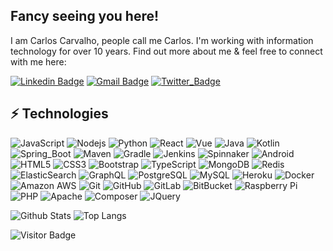 ## Fancy seeing you here!

I am Carlos Carvalho, people call me Carlos. I'm working with information technology for over 10 years. Find out more about me & feel free to connect with me here:

[![Linkedin Badge](https://img.shields.io/twitter/url?color=blue&label=ccarvalhocom&logo=Linkedin&logoColor=white&style=flat-square&url=https%3A%2F%2Fwww.linkedin.com%2Fin%2Fccarvalhocom%2F)](https://www.linkedin.com/in/ccarvalhocom/)
[![Gmail Badge](https://img.shields.io/badge/-jcarloss.carvalho@gmail.com-c14438?style=flat-square&logo=Gmail&logoColor=white&link=mailto:jcarloss.carvalho@gmail.com)](mailto:jcarloss.carvalho@gmail.com)
[![Twitter_Badge](https://img.shields.io/twitter/url?label=ccarvalhocom&style=social&url=https%3A%2F%2Ftwitter.com%2Fccarvalhocom)](https://twitter.com/ccarvalhocom)

## ⚡ Technologies

![JavaScript](https://img.shields.io/badge/-JavaScript-black?style=flat-square&logo=javascript)
![Nodejs](https://img.shields.io/badge/-Nodejs-black?style=flat-square&logo=Node.js)
![Python](https://img.shields.io/badge/-Python-black?style=flat-square&logo=Python)
![React](https://img.shields.io/badge/-React-black?style=flat-square&logo=react)
![Vue](https://img.shields.io/badge/-Vue-black?style=flat-square&logo=vuejs)
![Java](https://img.shields.io/badge/-java-red?style=flat-square&logo=java)
![Kotlin](https://img.shields.io/badge/-kotlin-blue?style=flat-square&logo=kotlin)
![Spring_Boot](https://img.shields.io/badge/-SpringBoot-green?style=flat-square&logo=spring)
![Maven](https://img.shields.io/badge/-maven-blue?style=flat-square&logo=maven)
![Gradle](https://img.shields.io/badge/-gradle-red?style=flat-square&logo=gradle)
![Jenkins](https://img.shields.io/badge/-jenkins-black?style=flat-square&logo=jenkins&logoColor=white)
![Spinnaker](https://img.shields.io/badge/-spinnaker-white?style=flat-square&logo=spinnaker&logoColor=blue)
![Android](https://img.shields.io/badge/-Android-black?style=flat-square&logo=android)
![HTML5](https://img.shields.io/badge/-HTML5-E34F26?style=flat-square&logo=html5&logoColor=white)
![CSS3](https://img.shields.io/badge/-CSS3-1572B6?style=flat-square&logo=css3)
![Bootstrap](https://img.shields.io/badge/-Bootstrap-563D7C?style=flat-square&logo=bootstrap)
![TypeScript](https://img.shields.io/badge/-TypeScript-007ACC?style=flat-square&logo=typescript&logoColor=black)
![MongoDB](https://img.shields.io/badge/-MongoDB-black?style=flat-square&logo=mongodb)
![Redis](https://img.shields.io/badge/-Redis-black?style=flat-square&logo=Redis)
![ElasticSearch](https://img.shields.io/badge/-ElasticSearch-005571?style=flat-square&logo=elasticsearch)
![GraphQL](https://img.shields.io/badge/-GraphQL-E10098?style=flat-square&logo=graphql)
![PostgreSQL](https://img.shields.io/badge/-PostgreSQL-336791?style=flat-square&logo=postgresql)
![MySQL](https://img.shields.io/badge/-MySQL-black?style=flat-square&logo=mysql)
![Heroku](https://img.shields.io/badge/-Heroku-430098?style=flat-square&logo=heroku)
![Docker](https://img.shields.io/badge/-Docker-black?style=flat-square&logo=docker)
![Amazon AWS](https://img.shields.io/badge/Amazon%20AWS-232F3E?style=flat-square&logo=amazon-aws)
![Git](https://img.shields.io/badge/-Git-black?style=flat-square&logo=git)
![GitHub](https://img.shields.io/badge/-GitHub-181717?style=flat-square&logo=github)
![GitLab](https://img.shields.io/badge/-GitLab-FCA121?style=flat-square&logo=gitlab)
![BitBucket](https://img.shields.io/badge/-BitBucket-darkblue?style=flat-square&logo=bitbucket)
![Raspberry Pi](https://img.shields.io/badge/-Raspberry%20Pi-C51A4A?style=flat-square&logo=Raspberry-Pi)
![PHP](https://img.shields.io/badge/-PHP-black?style=flat-square&logo=PHP&logoColor=blue)
![Apache](https://img.shields.io/badge/-apache-red?style=flat-square&logo=apache)
![Composer](https://img.shields.io/badge/-composer-gray?style=flat-square&logo=composer&logoColor=brown)
![JQuery](https://img.shields.io/badge/-Jquery-white?style=flat-square&logo=jquery&logoColor=blue)

![Github Stats](https://github-readme-stats.vercel.app/api?username=josecarlosweb&count_private=true&show_icons=true&include_all_commits=true)
![Top Langs](https://github-readme-stats.vercel.app/api/top-langs/?username=josecarlosweb&hide=TeX&layout=compact)

![Visitor Badge](https://visitor-badge.laobi.icu/badge?page_id=josecarlosweb.visitors)
